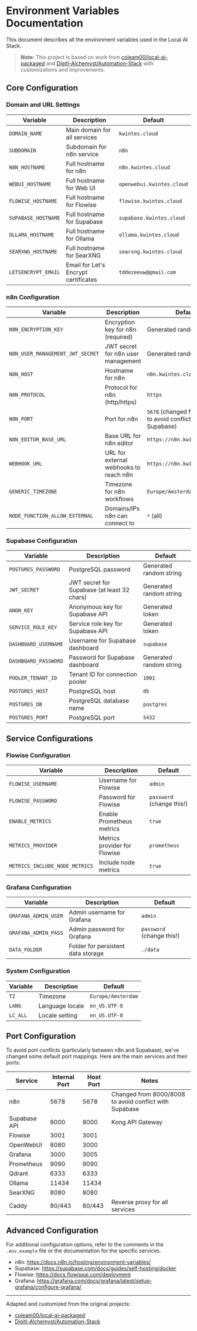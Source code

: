 # Environment Variables Documentation

This document describes all the environment variables used in the Local AI Stack.

> **Note:** This project is based on work from [coleam00/local-ai-packaged](https://github.com/coleam00/local-ai-packaged) and [Digitl-Alchemyst/Automation-Stack](https://github.com/Digitl-Alchemyst/Automation-Stack) with customizations and improvements.

## Core Configuration

### Domain and URL Settings

| Variable | Description | Default |
|----------|-------------|---------|
| `DOMAIN_NAME` | Main domain for all services | `kwintes.cloud` |
| `SUBDOMAIN` | Subdomain for n8n service | `n8n` |
| `N8N_HOSTNAME` | Full hostname for n8n | `n8n.kwintes.cloud` |
| `WEBUI_HOSTNAME` | Full hostname for Web UI | `openwebui.kwintes.cloud` |
| `FLOWISE_HOSTNAME` | Full hostname for Flowise | `flowise.kwintes.cloud` |
| `SUPABASE_HOSTNAME` | Full hostname for Supabase | `supabase.kwintes.cloud` |
| `OLLAMA_HOSTNAME` | Full hostname for Ollama | `ollama.kwintes.cloud` |
| `SEARXNG_HOSTNAME` | Full hostname for SearXNG | `searxng.kwintes.cloud` |
| `LETSENCRYPT_EMAIL` | Email for Let's Encrypt certificates | `tddezeeuw@gmail.com` |

### n8n Configuration

| Variable | Description | Default |
|----------|-------------|---------|
| `N8N_ENCRYPTION_KEY` | Encryption key for n8n (required) | Generated random string |
| `N8N_USER_MANAGEMENT_JWT_SECRET` | JWT secret for n8n user management | Generated random string |
| `N8N_HOST` | Hostname for n8n | `n8n.kwintes.cloud` |
| `N8N_PROTOCOL` | Protocol for n8n (http/https) | `https` |
| `N8N_PORT` | Port for n8n | `5678` (changed from 8008 to avoid conflict with Supabase) |
| `N8N_EDITOR_BASE_URL` | Base URL for n8n editor | `https://n8n.kwintes.cloud` |
| `WEBHOOK_URL` | URL for external webhooks to reach n8n | `https://n8n.kwintes.cloud/` |
| `GENERIC_TIMEZONE` | Timezone for n8n workflows | `Europe/Amsterdam` |
| `NODE_FUNCTION_ALLOW_EXTERNAL` | Domains/IPs n8n can connect to | `*` (all) |

### Supabase Configuration

| Variable | Description | Default |
|----------|-------------|---------|
| `POSTGRES_PASSWORD` | PostgreSQL password | Generated random string |
| `JWT_SECRET` | JWT secret for Supabase (at least 32 chars) | Generated random string |
| `ANON_KEY` | Anonymous key for Supabase API | Generated token |
| `SERVICE_ROLE_KEY` | Service role key for Supabase API | Generated token |
| `DASHBOARD_USERNAME` | Username for Supabase dashboard | `supabase` |
| `DASHBOARD_PASSWORD` | Password for Supabase dashboard | Generated random string |
| `POOLER_TENANT_ID` | Tenant ID for connection pooler | `1001` |
| `POSTGRES_HOST` | PostgreSQL host | `db` |
| `POSTGRES_DB` | PostgreSQL database name | `postgres` |
| `POSTGRES_PORT` | PostgreSQL port | `5432` |

## Service Configurations

### Flowise Configuration

| Variable | Description | Default |
|----------|-------------|---------|
| `FLOWISE_USERNAME` | Username for Flowise | `admin` |
| `FLOWISE_PASSWORD` | Password for Flowise | `password` (change this!) |
| `ENABLE_METRICS` | Enable Prometheus metrics | `true` |
| `METRICS_PROVIDER` | Metrics provider for Flowise | `prometheus` |
| `METRICS_INCLUDE_NODE_METRICS` | Include node metrics | `true` |

### Grafana Configuration

| Variable | Description | Default |
|----------|-------------|---------|
| `GRAFANA_ADMIN_USER` | Admin username for Grafana | `admin` |
| `GRAFANA_ADMIN_PASS` | Admin password for Grafana | `password` (change this!) |
| `DATA_FOLDER` | Folder for persistent data storage | `./data` |

### System Configuration

| Variable | Description | Default |
|----------|-------------|---------|
| `TZ` | Timezone | `Europe/Amsterdam` |
| `LANG` | Language locale | `en_US.UTF-8` |
| `LC_ALL` | Locale setting | `en_US.UTF-8` |

## Port Configuration

To avoid port conflicts (particularly between n8n and Supabase), we've changed some default port mappings. Here are the main services and their ports:

| Service | Internal Port | Host Port | Notes |
|---------|---------------|-----------|-------|
| n8n | 5678 | 5678 | Changed from 8000/8008 to avoid conflict with Supabase |
| Supabase API | 8000 | 8000 | Kong API Gateway |
| Flowise | 3001 | 3001 | |
| OpenWebUI | 8080 | 3000 | |
| Grafana | 3000 | 3005 | |
| Prometheus | 9090 | 9090 | |
| Qdrant | 6333 | 6333 | |
| Ollama | 11434 | 11434 | |
| SearXNG | 8080 | 8080 | |
| Caddy | 80/443 | 80/443 | Reverse proxy for all services |

## Advanced Configuration

For additional configuration options, refer to the comments in the `.env.example` file or the documentation for the specific services.

- n8n: https://docs.n8n.io/hosting/environment-variables/
- Supabase: https://supabase.com/docs/guides/self-hosting/docker
- Flowise: https://docs.flowiseai.com/deployment
- Grafana: https://grafana.com/docs/grafana/latest/setup-grafana/configure-grafana/

---

Adapted and customized from the original projects:
- [coleam00/local-ai-packaged](https://github.com/coleam00/local-ai-packaged)
- [Digitl-Alchemyst/Automation-Stack](https://github.com/Digitl-Alchemyst/Automation-Stack) 
